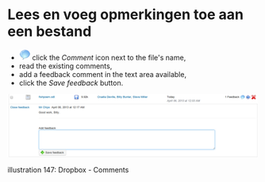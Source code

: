# Lees en voeg opmerkingen toe aan een bestand

* ![](../../.gitbook/assets/graphics275%20%283%29.png) click the _Comment_ icon next to the file's name,
* read the existing comments,
* add a feedback comment in the text area available,
* click the _Save feedback_ button.

![](../../.gitbook/assets/images211%20%283%29.png)

illustration 147: Dropbox - Comments

